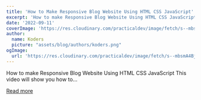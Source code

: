 ```yaml
---
title: 'How to Make Responsive Blog Website Using HTML CSS JavaScript'
excerpt: 'How to make Responsive Blog Website Using HTML CSS JavaScript  This video will show you how to...'
date: '2022-09-11'
coverImage: 'https://res.cloudinary.com/practicaldev/image/fetch/s--mbsmA4Bj--/c_imagga_scale,f_auto,fl_progressive,h_420,q_auto,w_1000/https://dev-to-uploads.s3.amazonaws.com/uploads/articles/vwnk4s8htwy4mmnwp86n.png'
author:
  name: Koders
  picture: "assets/blog/authors/koders.png"
ogImage:
  url: 'https://res.cloudinary.com/practicaldev/image/fetch/s--mbsmA4Bj--/c_imagga_scale,f_auto,fl_progressive,h_420,q_auto,w_1000/https://dev-to-uploads.s3.amazonaws.com/uploads/articles/vwnk4s8htwy4mmnwp86n.png'
---
```


How to make Responsive Blog Website Using HTML CSS JavaScript  This video will show you how to...

[Read more](https://dev.to/codewithsadee/how-to-make-responsive-blog-website-using-html-css-javascript-264h)
